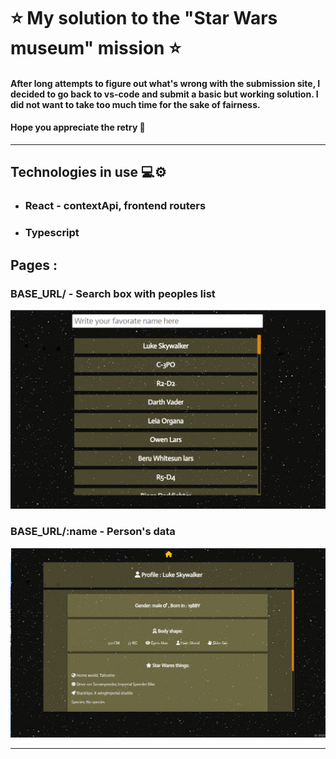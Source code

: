# ⭐ My solution to the "Star Wars museum" mission ⭐

#### After long attempts to figure out what's wrong with the submission site, I decided to go back to vs-code and submit a basic but working solution. I did not want to take too much time for the sake of fairness.

#### Hope you appreciate the retry 🙏

---

## Technologies in use 💻⚙

- ### **React - contextApi, frontend routers**
- ### **Typescript**

## Pages :

### BASE_URL/ - Search box with peoples list

<img src="./readme-imgs/search.png" >

### BASE_URL/:name - Person's data

<img src="./readme-imgs/people.png">

---
